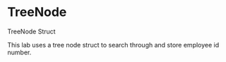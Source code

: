 # TreeNode
TreeNode Struct

This lab uses a tree node struct to search through and store employee id number.

